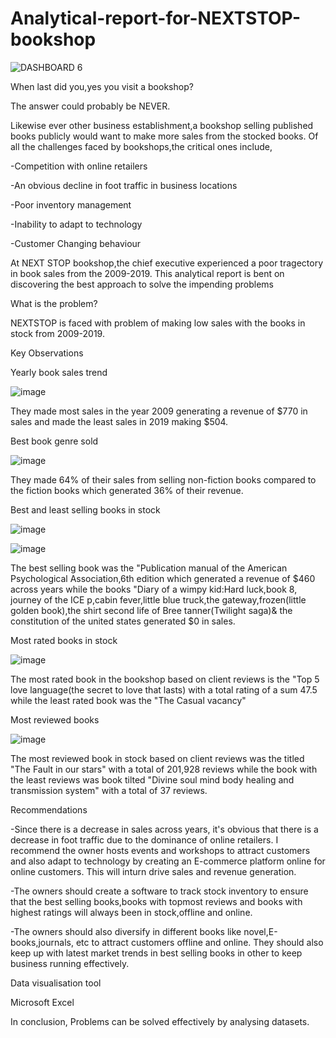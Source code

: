 # Analytical-report-for-NEXTSTOP-bookshop
![DASHBOARD 6](https://github.com/user-attachments/assets/314aa37c-fb0e-40a8-92c6-498cf4e60318)

When last did you,yes you visit a bookshop?

The answer could probably be NEVER.

Likewise ever other business establishment,a bookshop selling published books publicly would want to make more sales from the stocked books. Of all the challenges faced by bookshops,the critical ones include,

-Competition with online retailers

-An obvious decline in foot traffic in business locations

-Poor inventory management

-Inability to adapt to technology

-Customer Changing behaviour

At NEXT STOP bookshop,the chief executive experienced a poor tragectory in book sales from the 2009-2019. This analytical report is bent on discovering the best approach to solve the impending problems

What is the problem?

NEXTSTOP is faced with problem of making low sales with the books in stock from 2009-2019.

Key Observations

Yearly book sales trend

![image](https://github.com/user-attachments/assets/bd3d7622-4133-4458-89f8-aa7f22845c95)


They made most sales in the year 2009 generating a revenue of $770 in sales and made the least sales in 2019 making $504.

Best book genre sold

![image](https://github.com/user-attachments/assets/51e18cd9-f3bd-4a91-bf7e-2d42c2bc5221)

They made 64% of their sales from selling non-fiction books compared to the fiction books which generated 36% of their revenue.

Best and least selling books in stock

![image](https://github.com/user-attachments/assets/0cb279b2-30a2-43a0-b1e7-b65921001ea7)


![image](https://github.com/user-attachments/assets/f49a0afe-01fa-4c22-b881-c579678a5067)


The best selling book was the "Publication manual of the American Psychological Association,6th edition which generated a revenue of $460 across years while the books "Diary of a wimpy kid:Hard luck,book 8, journey of the ICE p,cabin fever,little blue truck,the gateway,frozen(little golden book),the shirt second life of Bree tanner(Twilight saga)& the constitution of the united states generated $0 in sales.

Most rated books in stock

![image](https://github.com/user-attachments/assets/94ab725b-dd06-4283-b6fa-1ef616dd6dc6)


The most rated book in the bookshop based on client reviews is the "Top 5 love language(the secret to love that lasts) with a total rating of a sum 47.5 while the least rated book was the "The Casual vacancy"

Most reviewed books

![image](https://github.com/user-attachments/assets/55d9e292-51ce-43da-97b5-bc33fcfbe2df)


The most reviewed book in stock based on client reviews was the titled "The Fault in our stars" with a total of 201,928 reviews while the book with the least reviews was book tilted "Divine soul mind body healing and transmission system" with a total of 37 reviews.

Recommendations

-Since there is a decrease in sales across years, it's obvious that there is a decrease in foot traffic due to the dominance of online retailers. I recommend the owner hosts events and workshops to attract customers and also adapt to technology by creating an E-commerce platform online for online customers. This will inturn drive sales and revenue generation.

-The owners should create a software to track stock inventory to ensure that the best selling books,books with topmost reviews and books with highest ratings will always been in stock,offline and online.

-The owners should also diversify in different books like novel,E-books,journals, etc to attract customers offline and online. They should also keep up with latest market trends in best selling books in other to keep business running effectively.

Data visualisation tool

Microsoft Excel

In conclusion, Problems can be solved effectively by analysing datasets.






